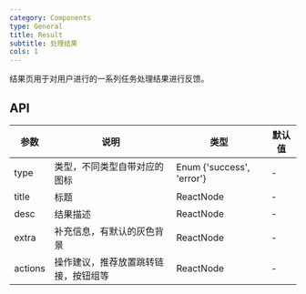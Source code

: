 ```yaml
---
category: Components
type: General
title: Result
subtitle: 处理结果
cols: 1
---
```


结果页用于对用户进行的一系列任务处理结果进行反馈。

## API

| 参数      | 说明                                      | 类型         | 默认值 |
|----------|------------------------------------------|-------------|-------|
| type | 类型，不同类型自带对应的图标 | Enum {'success', 'error'} | - |
| title       | 标题     | ReactNode  | -    |
| desc       | 结果描述    | ReactNode  | -    |
| extra       | 补充信息，有默认的灰色背景     | ReactNode  | -    |
| actions       | 操作建议，推荐放置跳转链接，按钮组等    | ReactNode  | -    |
